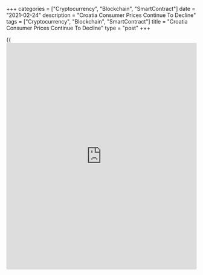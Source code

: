 +++
categories = ["Cryptocurrency", "Blockchain", "SmartContract"]
date = "2021-02-24"
description = "Croatia Consumer Prices Continue To Decline"
tags = ["Cryptocurrency", "Blockchain", "SmartContract"]
title = "Croatia Consumer Prices Continue To Decline"
type = "post"
+++

{{<iframe id="large-banner" src="https://www.bounty.group/#slide=4.0" width="100%" height="600" scrolling="no" style="border: 0px solid rgb(216, 221, 230); border-radius: 3px;">}}

Croatia's consumer prices continued to fall in January, figures from the
Croatian Bureau of Statistics showed on Wednesday.

The consumer price index fell 0.3 percent year-on-year in January,
following a 0.7 percent decline in December.

Prices for food and non-alcoholic beverages decreased 1.1 percent yearly
in January and those of housing, water, electricity, gas and other fuels
declined 0.7 percent.

Prices for transport fell 3.5 percent. Prices for education, and
clothing and footwear declined 0.4 percent and 0.1 percent,
respectively.

On a monthly basis, consumer prices rose 0.1 percent in January, after a
0.6 percent decline in the prior month.

For comments and feedback [contact](https://www.playgroundfx.com/contact/): editorial@rtt[news](https://www.letsplayfx.com/blog/forex-news-website/).com

[Economic News][1]

 **What parts of the world are seeing the best (and worst) economic
performances lately? Click[here][2] to check out our [Econ Scorecard][2]
and find out! See up-to-the-moment [ranking](https://www.playgroundfx.com/blog/crypto-exchange-ranking/)s for the best and worst
performers in [GDP][2], [unemployment rate][3], [inflation][4] and much
more.**

   1. www.rtt[news](https://www.letsplayfx.com/blog/forex-news-website/).com/Content/EconomicNews.aspx
   2. www.rtt[news](https://www.letsplayfx.com/blog/forex-news-website/).com/economic-scorecard/world-rank/GDP/highest-performance.aspx
   3. www.rtt[news](https://www.letsplayfx.com/blog/forex-news-website/).com/economic-scorecard/world-rank/unemployment-rate/lowest-performance.aspx
   4. www.rtt[news](https://www.letsplayfx.com/blog/forex-news-website/).com/economic-scorecard/world-rank/CPI/highest-performance.aspx
